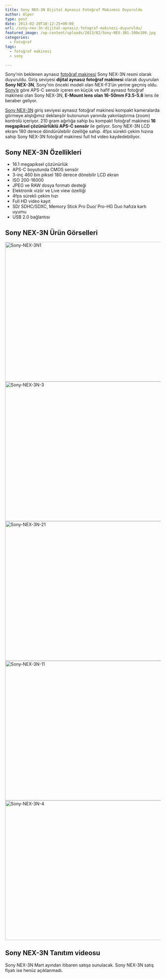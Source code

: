 ```yaml
---
title: Sony NEX-3N Dijital Aynasız Fotoğraf Makinesi Duyuruldu
author: Alper
type: post
date: 2013-02-20T10:12:25+00:00
url: /sony-nex-3n-dijital-aynasiz-fotograf-makinesi-duyuruldu/
featured_image: /wp-content/uploads/2013/02/Sony-NEX-3N1-100x100.jpg
categories:
  - Fotoğraf
tags:
  - fotoğraf makinesi
  - sony

---
```

Sony&#8217;nin beklenen aynasız [fotoğraf makinesi][1] Sony NEX-3N resmi olarak duyuruldu. Giriş seviyesi **dijital aynasız fotoğraf makinesi** olarak duyurulan **Sony NEX-3N**, Sony&#8217;nin önceki modeli olan NEX-F3&#8217;ün yerine geçmiş oldu. [Sony&#8217;e][2] göre APS-C sensör içeren en küçük ve hafif aynasız fotoğraf makinesi olan Sony NEX-3N, **E-Mount lens olan 16-50mm F3.5-5.6** lens ile beraber geliyor.

[Sony NEX-3N][3] giriş seviyesi aynasız fotoğraf makinesi kompakt kameralarda görmeye alıştığımız deklanşör butonunun yanında yakınlaştırma (zoom) kontrolü içeriyor. 210 gram ağırlığa sahip bu kompakt fotoğraf makinesi **16 megapiksel çözünürlüklü APS-C sensör** ile geliyor. Sony NEX-3N LCD ekranı 180 derece döndürülebilir özelliğe sahip. 4fps sürekli çekim hızına sahip Sony NEX-3N fotoğraf makinesi full hd video kaydedebiliyor.

## Sony NEX-3N Özellikleri

  * 16.1 megapiksel çözünürlük
  * APS-C boyutunda CMOS sensör
  * 3-inç 460 bin piksel 180 derece dönebilir LCD ekran
  * ISO 200-16000
  * JPEG ve RAW dosya formatı desteği
  * Elektronik vizör ve Live view özelliği
  * 4fps sürekli çekim hızı
  * Full HD video kayıt
  * SD/ SDHC/SDXC, Memory Stick Pro Duo/ Pro-HG Duo hafıza kartı uyumu
  * USB 2.0 bağlantısı

## Sony NEX-3N Ürün Görselleri

<img class="aligncenter size-full wp-image-12129" alt="Sony-NEX-3N1" src="https://www.murekkep.org/wp-content/uploads/2013/02/Sony-NEX-3N1.jpg" width="600" height="450" srcset="https://www.murekkep.org/wp-content/uploads/2013/02/Sony-NEX-3N1.jpg 1000w, https://www.murekkep.org/wp-content/uploads/2013/02/Sony-NEX-3N1-400x300.jpg 400w, https://www.murekkep.org/wp-content/uploads/2013/02/Sony-NEX-3N1-50x37.jpg 50w, https://www.murekkep.org/wp-content/uploads/2013/02/Sony-NEX-3N1-125x93.jpg 125w, https://www.murekkep.org/wp-content/uploads/2013/02/Sony-NEX-3N1-266x200.jpg 266w, https://www.murekkep.org/wp-content/uploads/2013/02/Sony-NEX-3N1-406x305.jpg 406w" sizes="(max-width: 600px) 100vw, 600px" /> 

<img class="aligncenter size-full wp-image-12125" alt="Sony-NEX-3N-3" src="https://www.murekkep.org/wp-content/uploads/2013/02/Sony-NEX-3N-3.jpg" width="600" height="450" srcset="https://www.murekkep.org/wp-content/uploads/2013/02/Sony-NEX-3N-3.jpg 1000w, https://www.murekkep.org/wp-content/uploads/2013/02/Sony-NEX-3N-3-400x300.jpg 400w, https://www.murekkep.org/wp-content/uploads/2013/02/Sony-NEX-3N-3-50x37.jpg 50w, https://www.murekkep.org/wp-content/uploads/2013/02/Sony-NEX-3N-3-125x93.jpg 125w, https://www.murekkep.org/wp-content/uploads/2013/02/Sony-NEX-3N-3-266x200.jpg 266w, https://www.murekkep.org/wp-content/uploads/2013/02/Sony-NEX-3N-3-406x305.jpg 406w" sizes="(max-width: 600px) 100vw, 600px" /> 

<img class="aligncenter size-full wp-image-12128" alt="Sony-NEX-3N-21" src="https://www.murekkep.org/wp-content/uploads/2013/02/Sony-NEX-3N-21.jpg" width="600" height="450" srcset="https://www.murekkep.org/wp-content/uploads/2013/02/Sony-NEX-3N-21.jpg 1000w, https://www.murekkep.org/wp-content/uploads/2013/02/Sony-NEX-3N-21-400x300.jpg 400w, https://www.murekkep.org/wp-content/uploads/2013/02/Sony-NEX-3N-21-50x37.jpg 50w, https://www.murekkep.org/wp-content/uploads/2013/02/Sony-NEX-3N-21-125x93.jpg 125w, https://www.murekkep.org/wp-content/uploads/2013/02/Sony-NEX-3N-21-266x200.jpg 266w, https://www.murekkep.org/wp-content/uploads/2013/02/Sony-NEX-3N-21-406x305.jpg 406w" sizes="(max-width: 600px) 100vw, 600px" /> 

<img class="aligncenter size-full wp-image-12127" alt="Sony-NEX-3N-11" src="https://www.murekkep.org/wp-content/uploads/2013/02/Sony-NEX-3N-11.jpg" width="600" height="450" srcset="https://www.murekkep.org/wp-content/uploads/2013/02/Sony-NEX-3N-11.jpg 1000w, https://www.murekkep.org/wp-content/uploads/2013/02/Sony-NEX-3N-11-400x300.jpg 400w, https://www.murekkep.org/wp-content/uploads/2013/02/Sony-NEX-3N-11-50x37.jpg 50w, https://www.murekkep.org/wp-content/uploads/2013/02/Sony-NEX-3N-11-125x93.jpg 125w, https://www.murekkep.org/wp-content/uploads/2013/02/Sony-NEX-3N-11-266x200.jpg 266w, https://www.murekkep.org/wp-content/uploads/2013/02/Sony-NEX-3N-11-406x305.jpg 406w" sizes="(max-width: 600px) 100vw, 600px" /> 

<img class="aligncenter size-full wp-image-12126" alt="Sony-NEX-3N-4" src="https://www.murekkep.org/wp-content/uploads/2013/02/Sony-NEX-3N-4.jpg" width="600" height="450" srcset="https://www.murekkep.org/wp-content/uploads/2013/02/Sony-NEX-3N-4.jpg 1000w, https://www.murekkep.org/wp-content/uploads/2013/02/Sony-NEX-3N-4-400x300.jpg 400w, https://www.murekkep.org/wp-content/uploads/2013/02/Sony-NEX-3N-4-50x37.jpg 50w, https://www.murekkep.org/wp-content/uploads/2013/02/Sony-NEX-3N-4-125x93.jpg 125w, https://www.murekkep.org/wp-content/uploads/2013/02/Sony-NEX-3N-4-266x200.jpg 266w, https://www.murekkep.org/wp-content/uploads/2013/02/Sony-NEX-3N-4-406x305.jpg 406w" sizes="(max-width: 600px) 100vw, 600px" /> 

## Sony NEX-3N Tanıtım videosu



Sony NEX-3N Mart ayından itibaren satışa sunulacak. Sony NEX-3N satış fiyatı ise henüz açıklanmadı.

 [1]: https://www.murekkep.org/kamera "fotoğraf makinesi"
 [2]: https://www.murekkep.org/kamera/sony/ "sony"
 [3]: https://www.murekkep.org/kamera/sony/nex-3n "sony nex-3n"